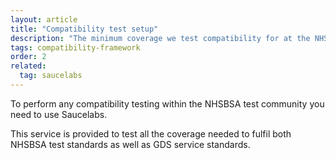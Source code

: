 ```yaml
---
layout: article
title: "Compatibility test setup"
description: "The minimum coverage we test compatibility for at the NHSBSA"
tags: compatibility-framework
order: 2
related:
  tag: saucelabs
---
```


To perform any compatibility testing within the NHSBSA test community you need to use Saucelabs.

This service is provided to test all the coverage needed to fulfil both NHSBSA test standards as well as GDS service standards.

